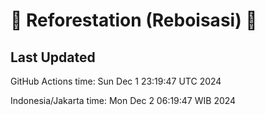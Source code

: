 
# 🌳 Reforestation (Reboisasi) 🌲

## Last Updated

GitHub Actions time: Sun Dec  1 23:19:47 UTC 2024

Indonesia/Jakarta time: Mon Dec  2 06:19:47 WIB 2024
